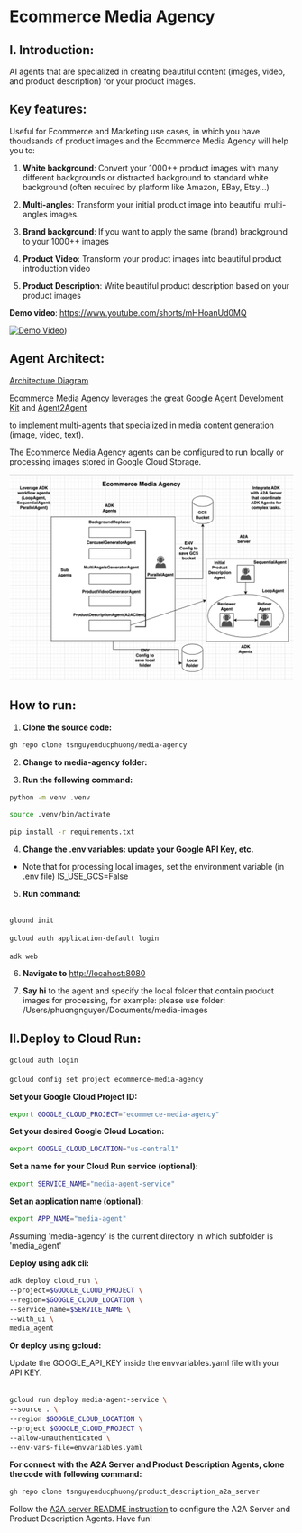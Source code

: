 # Ecommerce Media Agency

## I. Introduction:
AI agents that are specialized in creating beautiful content (images, video, and product description) for your product images.

## Key features:

Useful for Ecommerce and Marketing use cases, in which you have thoudsands of product images and the Ecommerce Media Agency will help you to:

1. **White background**: Convert your 1000++ product images with many different backgrounds or distracted background to standard white background (often required by platform like Amazon, EBay, Etsy...)

2. **Multi-angles**: Transform your initial product image into beautiful multi-angles images.

3. **Brand background**: If you want to apply the same (brand) brackground to your 1000++ images

4. **Product Video**: Transform your product images into beautiful product introduction video

5. **Product Description**: Write beautiful product description based on your product images


**Demo video**:  https://www.youtube.com/shorts/mHHoanUd0MQ

[![Demo Video](https://img.youtube.com/vi/mHHoanUd0MQ/0.jpg)](https://www.youtube.com/shorts/mHHoanUd0MQ))

## Agent Architect:

[Architecture Diagram](docs/ecommerce_media_agency_diagram_full.png)

Ecommerce Media Agency leverages the great [Google Agent Develoment Kit](https://google.github.io/adk-docs/) and [Agent2Agent](https://developers.googleblog.com/en/a2a-a-new-era-of-agent-interoperability/)

to implement multi-agents that specialized in media content generation (image, video, text).

The Ecommerce Media Agency agents can be configured to run locally or processing images stored in Google Cloud Storage.

<img src="ecommerce_media_agency_diagram_full.png" width="600"/>

## How to run:

1. **Clone the source code:**

```bash
gh repo clone tsnguyenducphuong/media-agency
```

2. **Change to media-agency folder:**

3. **Run the following command:**

```bash
python -m venv .venv
```

```bash
source .venv/bin/activate 
```

```bash
pip install -r requirements.txt
```

4. **Change the .env variables: update your Google API Key, etc.**
+ Note that for processing local images, set the environment variable (in .env file) IS_USE_GCS=False

5. **Run command:**

```bach

glound init

gcloud auth application-default login

adk web
```

6. **Navigate to** [http://locahost:8080](http://locahost:8080)

7. **Say hi** to the agent and specify the local folder that contain product images for processing, for example: 
    please use folder: /Users/phuongnguyen/Documents/media-images


## II.Deploy to Cloud Run:
 
```bash
gcloud auth login

gcloud config set project ecommerce-media-agency

```
 
**Set your Google Cloud Project ID:**

```bash
export GOOGLE_CLOUD_PROJECT="ecommerce-media-agency"
```

**Set your desired Google Cloud Location:**

```bash
export GOOGLE_CLOUD_LOCATION="us-central1"  
 ```

**Set a name for your Cloud Run service (optional):**

```bash
export SERVICE_NAME="media-agent-service"
```

**Set an application name (optional):**

```bash
export APP_NAME="media-agent"
```

Assuming 'media-agency' is the current directory in which subfolder is 'media_agent'

**Deploy using adk cli:**

```bash
adk deploy cloud_run \
--project=$GOOGLE_CLOUD_PROJECT \
--region=$GOOGLE_CLOUD_LOCATION \
--service_name=$SERVICE_NAME \
--with_ui \
media_agent
```

**Or deploy using gcloud:**

Update the GOOGLE_API_KEY inside the envvariables.yaml file with your API KEY.

```bash

gcloud run deploy media-agent-service \
--source . \
--region $GOOGLE_CLOUD_LOCATION \
--project $GOOGLE_CLOUD_PROJECT \
--allow-unauthenticated \
--env-vars-file=envvariables.yaml

```

**For connect with the A2A Server and Product Description Agents, clone the code with following command:**

```bash
gh repo clone tsnguyenducphuong/product_description_a2a_server
```

Follow the [A2A server README instruction](https://github.com/tsnguyenducphuong/product_description_a2a_server) to configure the A2A Server and Product Description Agents. Have fun!
